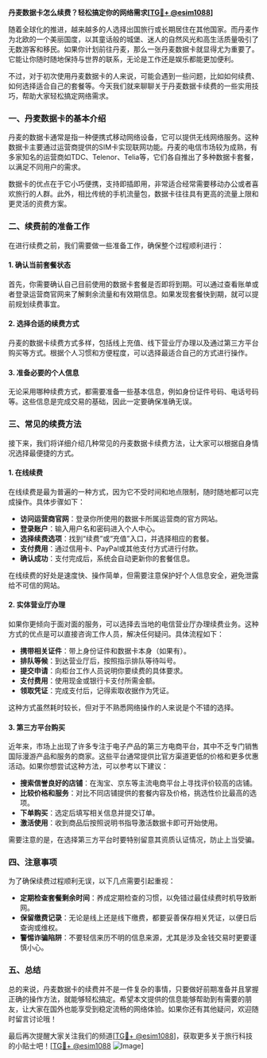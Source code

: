 **丹麦数据卡怎么续费？轻松搞定你的网络需求[[TG💪+ @esim1088](https://t.me/s/esim1088)]**

随着全球化的推进，越来越多的人选择出国旅行或长期居住在其他国家。而丹麦作为北欧的一个美丽国度，以其童话般的城堡、迷人的自然风光和高生活质量吸引了无数游客和移民。如果你计划前往丹麦，那么一张丹麦数据卡就显得尤为重要了。它能让你随时随地保持与世界的联系，无论是工作还是娱乐都能更加便利。

不过，对于初次使用丹麦数据卡的人来说，可能会遇到一些问题，比如如何续费、如何选择适合自己的套餐等。今天我们就来聊聊关于丹麦数据卡续费的一些实用技巧，帮助大家轻松搞定网络需求。

### 一、丹麦数据卡的基本介绍

丹麦的数据卡通常是指一种便携式移动网络设备，它可以提供无线网络服务。这种数据卡主要通过运营商提供的SIM卡实现联网功能。丹麦的电信市场较为成熟，有多家知名的运营商如TDC、Telenor、Telia等，它们各自推出了多种数据卡套餐，以满足不同用户的需求。

数据卡的优点在于它小巧便携，支持即插即用，非常适合经常需要移动办公或者喜欢旅行的人群。此外，相比传统的手机流量包，数据卡往往具有更高的流量上限和更灵活的资费方案。

### 二、续费前的准备工作

在进行续费之前，我们需要做一些准备工作，确保整个过程顺利进行：

#### 1. 确认当前套餐状态
首先，你需要确认自己目前使用的数据卡套餐是否即将到期。可以通过查看账单或者登录运营商官网来了解剩余流量和有效期信息。如果发现套餐快到期，就可以提前规划续费事宜。

#### 2. 选择合适的续费方式
丹麦的数据卡续费方式多样，包括线上充值、线下营业厅办理以及通过第三方平台购买等方式。根据个人习惯和方便程度，可以选择最适合自己的方式进行操作。

#### 3. 准备必要的个人信息
无论采用哪种续费方式，都需要准备一些基本信息，例如身份证件号码、电话号码等。这些信息是完成交易的基础，因此一定要确保准确无误。

### 三、常见的续费方法

接下来，我们将详细介绍几种常见的丹麦数据卡续费方法，让大家可以根据自身情况选择最便捷的方式。

#### 1. 在线续费
在线续费是最为普遍的一种方式，因为它不受时间和地点限制，随时随地都可以完成操作。具体步骤如下：

- **访问运营商官网**：登录你所使用的数据卡所属运营商的官方网站。
- **登录账户**：输入用户名和密码进入个人中心。
- **选择续费选项**：找到“续费”或“充值”入口，并选择相应的套餐。
- **支付费用**：通过信用卡、PayPal或其他支付方式进行付款。
- **确认成功**：支付完成后，系统会自动更新你的套餐信息。

在线续费的好处是速度快、操作简单，但需要注意保护好个人信息安全，避免泄露给不可信的网站。

#### 2. 实体营业厅办理
如果你更倾向于面对面的服务，可以选择去当地的电信营业厅办理续费业务。这种方式的优点是可以直接咨询工作人员，解决任何疑问。具体流程如下：

- **携带相关证件**：带上身份证件和数据卡本身（如果有）。
- **排队等候**：到达营业厅后，按照指示排队等待叫号。
- **提交申请**：向柜台工作人员说明你要续费的具体要求。
- **支付费用**：使用现金或银行卡支付所需金额。
- **领取凭证**：完成支付后，记得索取收据作为凭证。

这种方式虽然耗时较长，但对于不熟悉网络操作的人来说是个不错的选择。

#### 3. 第三方平台购买
近年来，市场上出现了许多专注于电子产品的第三方电商平台，其中不乏专门销售国际漫游产品和服务的商家。这些平台通常提供比官方渠道更低的价格和更多优惠活动。如果你想尝试这种方法，可以参考以下建议：

- **搜索信誉良好的店铺**：在淘宝、京东等主流电商平台上寻找评价较高的店铺。
- **比较价格和服务**：对比不同店铺提供的套餐内容及价格，挑选性价比最高的选项。
- **下单购买**：选定后填写相关信息并提交订单。
- **激活使用**：收到商品后按照说明书指导激活数据卡即可开始使用。

需要注意的是，在选择第三方平台时要特别留意其资质认证情况，防止上当受骗。

### 四、注意事项

为了确保续费过程顺利无误，以下几点需要引起重视：

- **定期检查套餐剩余时间**：养成定期检查的习惯，以免错过最佳续费时机导致断网。
- **保留缴费记录**：无论是线上还是线下缴费，都要妥善保存相关凭证，以便日后查询或维权。
- **警惕诈骗陷阱**：不要轻信来历不明的信息来源，尤其是涉及金钱交易时更要谨慎小心。

### 五、总结

总的来说，丹麦数据卡的续费并不是一件复杂的事情，只要做好前期准备并且掌握正确的操作方法，就能够轻松搞定。希望本文提供的信息能够帮助到有需要的朋友，让大家在国外也能享受到稳定流畅的网络体验。如果你还有其他疑问，欢迎随时留言讨论哦！

最后再次提醒大家关注我们的频道[[TG💪+ @esim1088](https://t.me/s/esim1088)]，获取更多关于旅行科技的小贴士吧！[[TG💪+ @esim1088](https://t.me/s/esim1088) ![Image](https://i.postimg.cc/4NQfJmqS/Snipaste-2025-05-13-00-14-12.png)]